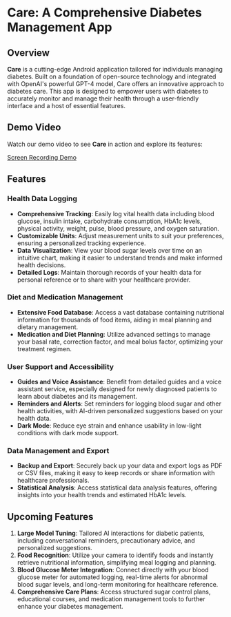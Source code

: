 # Care: A Comprehensive Diabetes Management App

## Overview

**Care** is a cutting-edge Android application tailored for individuals managing diabetes. Built on a foundation of open-source technology and integrated with OpenAI's powerful GPT-4 model, Care offers an innovative approach to diabetes care. This app is designed to empower users with diabetes to accurately monitor and manage their health through a user-friendly interface and a host of essential features.

## Demo Video

Watch our demo video to see **Care** in action and explore its features:

[Screen Recording Demo](./resource/Screen_recording_20240324_222917.webm)

## Features

### Health Data Logging
- **Comprehensive Tracking**: Easily log vital health data including blood glucose, insulin intake, carbohydrate consumption, HbA1c levels, physical activity, weight, pulse, blood pressure, and oxygen saturation.
- **Customizable Units**: Adjust measurement units to suit your preferences, ensuring a personalized tracking experience.
- **Data Visualization**: View your blood sugar levels over time on an intuitive chart, making it easier to understand trends and make informed health decisions.
- **Detailed Logs**: Maintain thorough records of your health data for personal reference or to share with your healthcare provider.

### Diet and Medication Management
- **Extensive Food Database**: Access a vast database containing nutritional information for thousands of food items, aiding in meal planning and dietary management.
- **Medication and Diet Planning**: Utilize advanced settings to manage your basal rate, correction factor, and meal bolus factor, optimizing your treatment regimen.

### User Support and Accessibility
- **Guides and Voice Assistance**: Benefit from detailed guides and a voice assistant service, especially designed for newly diagnosed patients to learn about diabetes and its management.
- **Reminders and Alerts**: Set reminders for logging blood sugar and other health activities, with AI-driven personalized suggestions based on your health data.
- **Dark Mode**: Reduce eye strain and enhance usability in low-light conditions with dark mode support.

### Data Management and Export
- **Backup and Export**: Securely back up your data and export logs as PDF or CSV files, making it easy to keep records or share information with healthcare professionals.
- **Statistical Analysis**: Access statistical data analysis features, offering insights into your health trends and estimated HbA1c levels.

## Upcoming Features

1. **Large Model Tuning**: Tailored AI interactions for diabetic patients, including conversational reminders, precautionary advice, and personalized suggestions.
2. **Food Recognition**: Utilize your camera to identify foods and instantly retrieve nutritional information, simplifying meal logging and planning.
3. **Blood Glucose Meter Integration**: Connect directly with your blood glucose meter for automated logging, real-time alerts for abnormal blood sugar levels, and long-term monitoring for healthcare reference.
4. **Comprehensive Care Plans**: Access structured sugar control plans, educational courses, and medication management tools to further enhance your diabetes management.
